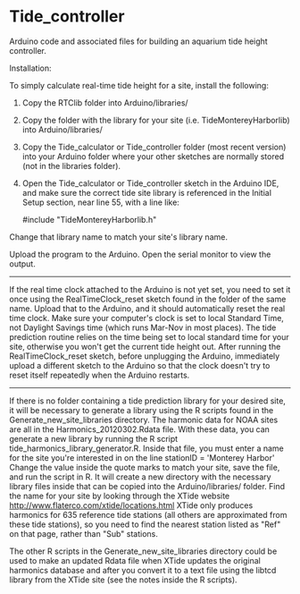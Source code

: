 Tide_controller
===============

Arduino code and associated files for building an aquarium tide height controller.

Installation:

To simply calculate real-time tide height for a site, install the following:

1. Copy the RTClib folder into Arduino/libraries/

2. Copy the folder with the library for your site (i.e. TideMontereyHarborlib) into Arduino/libraries/

3. Copy the Tide_calculator or Tide_controller folder (most recent version) into your Arduino folder where 
your other sketches are normally stored (not in the libraries folder).

4. Open the Tide_calculator or Tide_controller sketch in the Arduino IDE, and make sure the correct tide site
library is referenced in the Initial Setup section, near line 55, with a line like:

	\#include "TideMontereyHarborlib.h"

Change that library name to match your site's library name. 

Upload the program to the Arduino. Open the serial monitor to view the output. 

------------------------------
If the real time clock attached to the Arduino is not yet set, you need to set it once
using the RealTimeClock_reset sketch found in the folder of the same name. Upload that
to the Arduino, and it should automatically reset the real time clock. Make sure your
computer's clock is set to local Standard Time, not Daylight Savings time (which runs Mar-Nov
in most places). The tide prediction routine relies on the time being set to local 
standard time for your site, otherwise you won't get the current tide height out. After running
the RealTimeClock_reset sketch, before unplugging the Arduino, immediately upload a different 
sketch to the Arduino so that the clock doesn't try to reset itself repeatedly when the Arduino
restarts.

-------------------------------
If there is no folder containing a tide prediction library for your desired site, it
will be necessary to generate a library using the R scripts found in the 
Generate_new_site_libraries directory. The harmonic data for NOAA sites are all in
the Harmonics_20120302.Rdata file. With these data, you can generate a new library
by running the R script tide_harmonics_library_generator.R. Inside that file, you must
enter a name for the site you're interested in on the line
stationID = 'Monterey Harbor'
Change the value inside the quote marks to match your site, save the file, and run the
script in R. It will create a new directory with the necessary library files inside that
can be copied into the Arduino/libraries/ folder. Find the name for your site by looking 
through the XTide website http://www.flaterco.com/xtide/locations.html 
XTide only produces harmonics for 635 reference tide stations (all others are approximated 
from these tide stations), so you need to find the nearest station listed as "Ref" on that 
page, rather than "Sub" stations.

The other R scripts in the Generate_new_site_libraries directory could be used to make an
updated Rdata file when XTide updates the original harmonics database and after you
convert it to a text file using the libtcd library from the XTide site (see the notes inside
the R scripts). 
